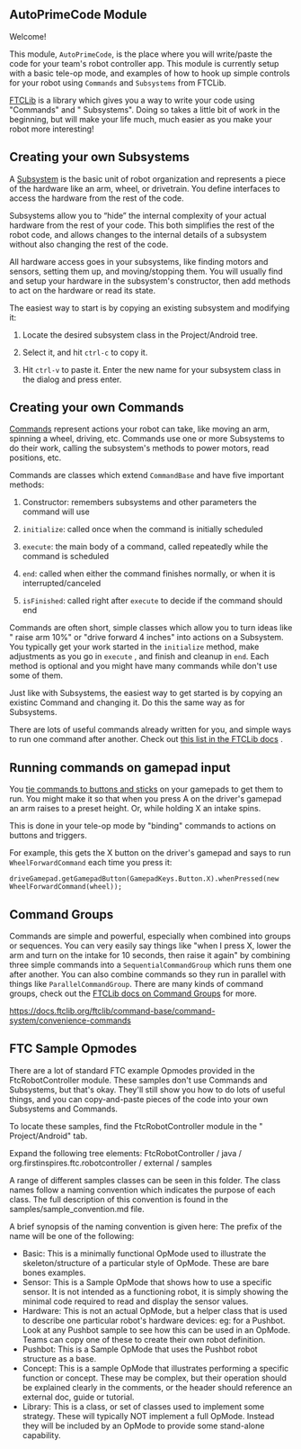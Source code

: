 ## AutoPrimeCode Module

Welcome!

This module, `AutoPrimeCode`, is the place where you will write/paste the code for your team's robot
controller app. This module is currently setup with a basic tele-op mode, and examples of how to
hook up simple controls for your robot using `Commands` and `Subsystems` from FTCLib.

[FTCLib](https://docs.ftclib.org/ftclib/command-base/command-system) is a library which gives you a
way to write your code using "Commands" and "
Subsystems". Doing so takes a little bit of work in the beginning, but will make your life much,
much easier as you make your robot more interesting!

## Creating your own Subsystems

A [Subsystem](https://docs.ftclib.org/ftclib/command-base/command-system/subsystems)
is the basic unit of robot organization and represents a piece of the hardware like an arm, wheel,
or drivetrain. You define interfaces to access the hardware from the rest of the code.

Subsystems allow you to “hide” the internal complexity of your actual hardware from the rest of your
code. This both simplifies the rest of the robot code, and allows changes to the internal details of
a subsystem without also changing the rest of the code.

All hardware access goes in your subsystems, like finding motors and sensors, setting them up, and
moving/stopping them. You will usually find and setup your hardware in the subsystem's constructor,
then add methods to act on the hardware or read its state.

The easiest way to start is by copying an existing subsystem and modifying it:

1) Locate the desired subsystem class in the Project/Android tree.

2) Select it, and hit `ctrl-c` to copy it.

3) Hit `ctrl-v` to paste it. Enter the new name for your subsystem class in the dialog and press
   enter.

## Creating your own Commands

[Commands](https://docs.ftclib.org/ftclib/command-base/command-system/command)
represent actions your robot can take, like moving an arm, spinning a wheel, driving, etc. Commands
use one or more Subsystems to do their work, calling the subsystem's methods to power motors, read
positions, etc.

Commands are classes which extend `CommandBase` and have five important methods:

1) Constructor: remembers subsystems and other parameters the command will use

2) `initialize`: called once when the command is initially scheduled

3) `execute`: the main body of a command, called repeatedly while the command is scheduled

4) `end`: called when either the command finishes normally, or when it is interrupted/canceled

5) `isFinished`: called right after `execute` to decide if the command should end

Commands are often short, simple classes which allow you to turn ideas like "
raise arm 10%" or
"drive forward 4 inches" into actions on a Subsystem. You typically get your work started in
the `initialize` method, make adjustments as you go in `execute`
, and finish and cleanup in `end`. Each method is optional and you might have many commands while
don't use some of them.

Just like with Subsystems, the easiest way to get started is by copying an existinc Command and
changing it. Do this the same way as for Subsystems.

There are lots of useful commands already written for you, and simple ways to run one command after
another. Check
out [this list in the FTCLib docs](https://docs.ftclib.org/ftclib/command-base/command-system/convenience-commands)
.

## Running commands on gamepad input

You [tie commands to buttons and sticks](https://docs.ftclib.org/ftclib/command-base/command-system/binding-commands-to-triggers)
on your gamepads to get them to run. You might make it so that when you press A on the driver's
gamepad an arm raises to a preset height. Or, while holding X an intake spins.

This is done in your tele-op mode by "binding" commands to actions on buttons and triggers.

For example, this gets the X button on the driver's gamepad and says to run `WheelForwardCommand`
each time you press it:

```
driveGamepad.getGamepadButton(GamepadKeys.Button.X).whenPressed(new WheelForwardCommand(wheel));
```

## Command Groups

Commands are simple and powerful, especially when combined into groups or sequences. You can very
easily say things like "when I press X, lower the arm and turn on the intake for 10 seconds, then
raise it again" by combining three simple commands into a `SequentialCommandGroup` which runs them
one after another. You can also combine commands so they run in parallel with things
like `ParallelCommandGroup`. There are many kinds of command groups, check out
the [FTCLib docs on Command Groups](https://docs.ftclib.org/ftclib/command-base/command-system/command-groups)
for more.

https://docs.ftclib.org/ftclib/command-base/command-system/convenience-commands

## FTC Sample Opmodes

There are a lot of standard FTC example Opmodes provided in the FtcRobotController module. These
samples don't use Commands and Subsystems, but that's okay. They'll still show you how to do lots of
useful things, and you can copy-and-paste pieces of the code into your own Subsystems and Commands.

To locate these samples, find the FtcRobotController module in the "
Project/Android" tab.

Expand the following tree elements:
FtcRobotController / java / org.firstinspires.ftc.robotcontroller / external / samples

A range of different samples classes can be seen in this folder. The class names follow a naming
convention which indicates the purpose of each class. The full description of this convention is
found in the samples/sample_convention.md file.

A brief synopsis of the naming convention is given here:
The prefix of the name will be one of the following:

* Basic:    This is a minimally functional OpMode used to illustrate the skeleton/structure of a
  particular style of OpMode. These are bare bones examples.
* Sensor:   This is a Sample OpMode that shows how to use a specific sensor. It is not intended as a
  functioning robot, it is simply showing the minimal code required to read and display the sensor
  values.
* Hardware: This is not an actual OpMode, but a helper class that is used to describe one particular
  robot's hardware devices: eg: for a Pushbot. Look at any Pushbot sample to see how this can be
  used in an OpMode. Teams can copy one of these to create their own robot definition.
* Pushbot:  This is a Sample OpMode that uses the Pushbot robot structure as a base.
* Concept:    This is a sample OpMode that illustrates performing a specific function or concept.
  These may be complex, but their operation should be explained clearly in the comments, or the
  header should reference an external doc, guide or tutorial.
* Library:  This is a class, or set of classes used to implement some strategy. These will typically
  NOT implement a full OpMode. Instead they will be included by an OpMode to provide some
  stand-alone capability.

